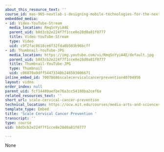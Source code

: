 ```yaml
---
about_this_resource_text: ''
course_id: mas-965-nextlab-i-designing-mobile-technologies-for-the-next-billion-users-fall-2008
embedded_media:
- id: Video-YouTube-Stream
  media_location: RmqSnYyiA4E
  parent_uid: b8d3cb2e224f7f1cce8e28d0a81f0777
  title: Video-YouTube-Stream
  type: Video
  uid: c9f2fac8618ce6f32fda8b503b96bcff
- id: Thumbnail-YouTube-JPG
  media_location: https://img.youtube.com/vi/RmqSnYyiA4E/default.jpg
  parent_uid: b8d3cb2e224f7f1cce8e28d0a81f0777
  title: Thumbnail-YouTube-JPG
  type: Thumbnail
  uid: c06070a9dff54473340b246503006671
inline_embed_id: 70078686scalecervicalcancerprevention40704956
layout: video
order_index: null
parent_uid: fcf14489aefbe76a3cc54180ba2cef6a
related_resources_text: ''
short_url: scale-cervical-cancer-prevention
technical_location: https://ocw.mit.edu/courses/media-arts-and-sciences/mas-965-nextlab-i-designing-mobile-technologies-for-the-next-billion-users-fall-2008/projects/moca5/scale-cervical-cancer-prevention
template_type: Embed
title: 'Scale Cervical Cancer Prevention '
transcript: ''
type: course
uid: b8d3cb2e224f7f1cce8e28d0a81f0777

---
```

None